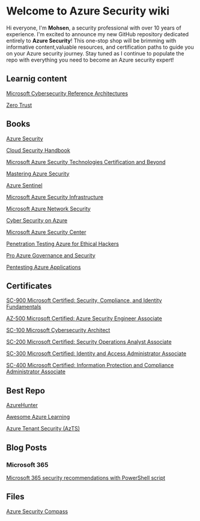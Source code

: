 # Welcome to Azure Security wiki

Hi everyone, I'm **Mohsen**, a security professional with over 10 years of experience. I'm excited to announce my new GitHub repository dedicated entirely to **Azure Security**! This one-stop shop will be brimming with informative content,valuable resources, and certification paths to guide you on your Azure security journey. Stay tuned as I continue to populate the repo with everything you need to become an Azure security expert!



## Learnig content

[Microsoft Cybersecurity Reference Architectures](https://learn.microsoft.com/en-us/security/adoption/mcra)

[Zero Trust](https://learn.microsoft.com/en-us/security/zero-trust/zero-trust-overview)


## Books

[Azure Security](https://www.amazon.ca/Azure-Security-Bojan-Magusic/dp/1633438813/ref=sr_1_1?crid=2UIWE24XOLHXO&dib=eyJ2IjoiMSJ9.k12iqNqOimwxJ3ZgRKNQWaJSHQ77afPUp2QQIA2ELWm6H8M6osuteOYnBcNchRI7FE7JIsKLfuO6Qh5lUWdyyBHsFclhThvmIIzoNm0ugZjpbSh6aABukBwepkOHNWAbMAz3FnkUQAW1OUlOQ7fygx-HEt3wvkF_9I-BtcUatx01wb6JyvWPvOPmEmpQzrktSGWwExj_EgLoECibXARbYOloyzy7fzb65HZpMCUUEMNoV_ALakhb5g0ZPxSVAG047XXjpeeBflRN516nij6S0TBSpHmBYxKqCWIXUT76lbc.GOKibOqs5nf2FyWEolHYCtjuiKVU33c96p93IRrULLE&dib_tag=se&keywords=azure+security&qid=1721795110&sprefix=Azure+Se%2Caps%2C139&sr=8-1)

[Cloud Security Handbook](https://www.amazon.ca/Cloud-Security-Handbook-effectively-environments/dp/180056919X/ref=sr_1_2_sspa?crid=2UIWE24XOLHXO&dib=eyJ2IjoiMSJ9.k12iqNqOimwxJ3ZgRKNQWaJSHQ77afPUp2QQIA2ELWm6H8M6osuteOYnBcNchRI7FE7JIsKLfuO6Qh5lUWdyyBHsFclhThvmIIzoNm0ugZjpbSh6aABukBwepkOHNWAbMAz3FnkUQAW1OUlOQ7fygx-HEt3wvkF_9I-BtcUatx01wb6JyvWPvOPmEmpQzrktSGWwExj_EgLoECibXARbYOloyzy7fzb65HZpMCUUEMNoV_ALakhb5g0ZPxSVAG047XXjpeeBflRN516nij6S0TBSpHmBYxKqCWIXUT76lbc.GOKibOqs5nf2FyWEolHYCtjuiKVU33c96p93IRrULLE&dib_tag=se&keywords=azure+security&qid=1721795110&sprefix=Azure+Se%2Caps%2C139&sr=8-2-spons&sp_csd=d2lkZ2V0TmFtZT1zcF9hdGY&psc=1)

[Microsoft Azure Security Technologies Certification and Beyond](https://www.amazon.ca/Microsoft-Security-Technologies-Certification-Beyond/dp/1800562659/ref=sr_1_4?crid=2UIWE24XOLHXO&dib=eyJ2IjoiMSJ9.k12iqNqOimwxJ3ZgRKNQWaJSHQ77afPUp2QQIA2ELWm6H8M6osuteOYnBcNchRI7FE7JIsKLfuO6Qh5lUWdyyBHsFclhThvmIIzoNm0ugZjpbSh6aABukBwepkOHNWAbMAz3FnkUQAW1OUlOQ7fygx-HEt3wvkF_9I-BtcUatx01wb6JyvWPvOPmEmpQzrktSGWwExj_EgLoECibXARbYOloyzy7fzb65HZpMCUUEMNoV_ALakhb5g0ZPxSVAG047XXjpeeBflRN516nij6S0TBSpHmBYxKqCWIXUT76lbc.GOKibOqs5nf2FyWEolHYCtjuiKVU33c96p93IRrULLE&dib_tag=se&keywords=azure+security&qid=1721795110&sprefix=Azure+Se%2Caps%2C139&sr=8-4)

[Mastering Azure Security](https://www.amazon.ca/Mastering-Azure-Security-Microsoft-workloads/dp/1803238550/ref=sr_1_5?crid=2UIWE24XOLHXO&dib=eyJ2IjoiMSJ9.k12iqNqOimwxJ3ZgRKNQWaJSHQ77afPUp2QQIA2ELWm6H8M6osuteOYnBcNchRI7FE7JIsKLfuO6Qh5lUWdyyBHsFclhThvmIIzoNm0ugZjpbSh6aABukBwepkOHNWAbMAz3FnkUQAW1OUlOQ7fygx-HEt3wvkF_9I-BtcUatx01wb6JyvWPvOPmEmpQzrktSGWwExj_EgLoECibXARbYOloyzy7fzb65HZpMCUUEMNoV_ALakhb5g0ZPxSVAG047XXjpeeBflRN516nij6S0TBSpHmBYxKqCWIXUT76lbc.GOKibOqs5nf2FyWEolHYCtjuiKVU33c96p93IRrULLE&dib_tag=se&keywords=azure+security&qid=1721795110&sprefix=Azure+Se%2Caps%2C139&sr=8-5)

[Azure Sentinel](https://www.amazon.ca/Learn-Azure-Sentinel-artificial-intelligence/dp/183898092X/ref=sr_1_9?crid=2UIWE24XOLHXO&dib=eyJ2IjoiMSJ9.k12iqNqOimwxJ3ZgRKNQWaJSHQ77afPUp2QQIA2ELWm6H8M6osuteOYnBcNchRI7FE7JIsKLfuO6Qh5lUWdyyBHsFclhThvmIIzoNm0ugZjpbSh6aABukBwepkOHNWAbMAz3FnkUQAW1OUlOQ7fygx-HEt3wvkF_9I-BtcUatx01wb6JyvWPvOPmEmpQzrktSGWwExj_EgLoECibXARbYOloyzy7fzb65HZpMCUUEMNoV_ALakhb5g0ZPxSVAG047XXjpeeBflRN516nij6S0TBSpHmBYxKqCWIXUT76lbc.GOKibOqs5nf2FyWEolHYCtjuiKVU33c96p93IRrULLE&dib_tag=se&keywords=azure+security&qid=1721795110&sprefix=Azure+Se%2Caps%2C139&sr=8-9)

[Microsoft Azure Security Infrastructure](https://www.amazon.ca/Microsoft-Azure-Security-Infrastructure-Diogenes/dp/150930357X/ref=sr_1_10?crid=2UIWE24XOLHXO&dib=eyJ2IjoiMSJ9.k12iqNqOimwxJ3ZgRKNQWaJSHQ77afPUp2QQIA2ELWm6H8M6osuteOYnBcNchRI7FE7JIsKLfuO6Qh5lUWdyyBHsFclhThvmIIzoNm0ugZjpbSh6aABukBwepkOHNWAbMAz3FnkUQAW1OUlOQ7fygx-HEt3wvkF_9I-BtcUatx01wb6JyvWPvOPmEmpQzrktSGWwExj_EgLoECibXARbYOloyzy7fzb65HZpMCUUEMNoV_ALakhb5g0ZPxSVAG047XXjpeeBflRN516nij6S0TBSpHmBYxKqCWIXUT76lbc.GOKibOqs5nf2FyWEolHYCtjuiKVU33c96p93IRrULLE&dib_tag=se&keywords=azure+security&qid=1721795110&sprefix=Azure+Se%2Caps%2C139&sr=8-10)

[Microsoft Azure Network Security](https://www.amazon.ca/Microsoft-Network-Security-Nicholas-Dicola/dp/0137252048/ref=sr_1_13?crid=2UIWE24XOLHXO&dib=eyJ2IjoiMSJ9.k12iqNqOimwxJ3ZgRKNQWaJSHQ77afPUp2QQIA2ELWm6H8M6osuteOYnBcNchRI7FE7JIsKLfuO6Qh5lUWdyyBHsFclhThvmIIzoNm0ugZjpbSh6aABukBwepkOHNWAbMAz3FnkUQAW1OUlOQ7fygx-HEt3wvkF_9I-BtcUatx01wb6JyvWPvOPmEmpQzrktSGWwExj_EgLoECibXARbYOloyzy7fzb65HZpMCUUEMNoV_ALakhb5g0ZPxSVAG047XXjpeeBflRN516nij6S0TBSpHmBYxKqCWIXUT76lbc.GOKibOqs5nf2FyWEolHYCtjuiKVU33c96p93IRrULLE&dib_tag=se&keywords=azure+security&qid=1721795110&sprefix=Azure+Se%2Caps%2C139&sr=8-13)

[Cyber Security on Azure](https://www.amazon.ca/Cyber-Security-Azure-Professionals-Microsoft/dp/1484265300/ref=sr_1_18?crid=2UIWE24XOLHXO&dib=eyJ2IjoiMSJ9.k12iqNqOimwxJ3ZgRKNQWaJSHQ77afPUp2QQIA2ELWm6H8M6osuteOYnBcNchRI7FE7JIsKLfuO6Qh5lUWdyyBHsFclhThvmIIzoNm0ugZjpbSh6aABukBwepkOHNWAbMAz3FnkUQAW1OUlOQ7fygx-HEt3wvkF_9I-BtcUatx01wb6JyvWPvOPmEmpQzrktSGWwExj_EgLoECibXARbYOloyzy7fzb65HZpMCUUEMNoV_ALakhb5g0ZPxSVAG047XXjpeeBflRN516nij6S0TBSpHmBYxKqCWIXUT76lbc.GOKibOqs5nf2FyWEolHYCtjuiKVU33c96p93IRrULLE&dib_tag=se&keywords=azure+security&qid=1721795110&sprefix=Azure+Se%2Caps%2C139&sr=8-18)

[Microsoft Azure Security Center](https://www.amazon.ca/Microsoft-Azure-Security-Center-2nd/dp/0135752035/ref=sr_1_20?crid=2UIWE24XOLHXO&dib=eyJ2IjoiMSJ9.k12iqNqOimwxJ3ZgRKNQWaJSHQ77afPUp2QQIA2ELWm6H8M6osuteOYnBcNchRI7FE7JIsKLfuO6Qh5lUWdyyBHsFclhThvmIIzoNm0ugZjpbSh6aABukBwepkOHNWAbMAz3FnkUQAW1OUlOQ7fygx-HEt3wvkF_9I-BtcUatx01wb6JyvWPvOPmEmpQzrktSGWwExj_EgLoECibXARbYOloyzy7fzb65HZpMCUUEMNoV_ALakhb5g0ZPxSVAG047XXjpeeBflRN516nij6S0TBSpHmBYxKqCWIXUT76lbc.GOKibOqs5nf2FyWEolHYCtjuiKVU33c96p93IRrULLE&dib_tag=se&keywords=azure+security&qid=1721795110&sprefix=Azure+Se%2Caps%2C139&sr=8-20)

[Penetration Testing Azure for Ethical Hackers](https://www.amazon.ca/Penetration-Testing-Azure-Ethical-Hackers/dp/1839212934/ref=sr_1_22?crid=2UIWE24XOLHXO&dib=eyJ2IjoiMSJ9.k12iqNqOimwxJ3ZgRKNQWaJSHQ77afPUp2QQIA2ELWm6H8M6osuteOYnBcNchRI7FE7JIsKLfuO6Qh5lUWdyyBHsFclhThvmIIzoNm0ugZjpbSh6aABukBwepkOHNWAbMAz3FnkUQAW1OUlOQ7fygx-HEt3wvkF_9I-BtcUatx01wb6JyvWPvOPmEmpQzrktSGWwExj_EgLoECibXARbYOloyzy7fzb65HZpMCUUEMNoV_ALakhb5g0ZPxSVAG047XXjpeeBflRN516nij6S0TBSpHmBYxKqCWIXUT76lbc.GOKibOqs5nf2FyWEolHYCtjuiKVU33c96p93IRrULLE&dib_tag=se&keywords=azure+security&qid=1721795110&sprefix=Azure+Se%2Caps%2C139&sr=8-22)

[Pro Azure Governance and Security](https://www.amazon.ca/Pro-Azure-Governance-Security-Comprehensive/dp/1484249097/ref=sr_1_21?crid=2UIWE24XOLHXO&dib=eyJ2IjoiMSJ9.k12iqNqOimwxJ3ZgRKNQWaJSHQ77afPUp2QQIA2ELWm6H8M6osuteOYnBcNchRI7FE7JIsKLfuO6Qh5lUWdyyBHsFclhThvmIIzoNm0ugZjpbSh6aABukBwepkOHNWAbMAz3FnkUQAW1OUlOQ7fygx-HEt3wvkF_9I-BtcUatx01wb6JyvWPvOPmEmpQzrktSGWwExj_EgLoECibXARbYOloyzy7fzb65HZpMCUUEMNoV_ALakhb5g0ZPxSVAG047XXjpeeBflRN516nij6S0TBSpHmBYxKqCWIXUT76lbc.GOKibOqs5nf2FyWEolHYCtjuiKVU33c96p93IRrULLE&dib_tag=se&keywords=azure+security&qid=1721795110&sprefix=Azure+Se%2Caps%2C139&sr=8-21)

[Pentesting Azure Applications](https://www.amazon.ca/Pentesting-Azure-Applications-Definitive-Deployments/dp/1593278632/ref=sr_1_40?crid=2UIWE24XOLHXO&dib=eyJ2IjoiMSJ9.k12iqNqOimwxJ3ZgRKNQWaJSHQ77afPUp2QQIA2ELWm6H8M6osuteOYnBcNchRI7FE7JIsKLfuO6Qh5lUWdyyBHsFclhThvmIIzoNm0ugZjpbSh6aABukBwepkOHNWAbMAz3FnkUQAW1OUlOQ7fygx-HEt3wvkF_9I-BtcUatx01wb6JyvWPvOPmEmpQzrktSGWwExj_EgLoECibXARbYOloyzy7fzb65HZpMCUUEMNoV_ALakhb5g0ZPxSVAG047XXjpeeBflRN516nij6S0TBSpHmBYxKqCWIXUT76lbc.GOKibOqs5nf2FyWEolHYCtjuiKVU33c96p93IRrULLE&dib_tag=se&keywords=azure+security&qid=1721795110&sprefix=Azure+Se%2Caps%2C139&sr=8-40)


## Certificates

[SC-900 Microsoft Certified: Security, Compliance, and Identity Fundamentals](https://learn.microsoft.com/en-us/credentials/certifications/security-compliance-and-identity-fundamentals/?practice-assessment-type=certification)

[AZ-500 Microsoft Certified: Azure Security Engineer Associate](https://learn.microsoft.com/en-us/credentials/certifications/azure-security-engineer/?practice-assessment-type=certification)

[SC-100 Microsoft Cybersecurity Architect](https://learn.microsoft.com/en-us/credentials/certifications/exams/sc-100/)

[SC-200 Microsoft Certified: Security Operations Analyst Associate](https://learn.microsoft.com/en-us/credentials/certifications/security-operations-analyst/?practice-assessment-type=certification)

[SC-300 Microsoft Certified: Identity and Access Administrator Associate](https://learn.microsoft.com/en-us/credentials/certifications/identity-and-access-administrator/?practice-assessment-type=certification)

[SC-400 Microsoft Certified: Information Protection and Compliance Administrator Associate](https://learn.microsoft.com/en-us/credentials/certifications/information-protection-administrator/?practice-assessment-type=certification)

## Best Repo

[AzureHunter](https://github.com/darkquasar/AzureHunter)

[Awesome Azure Learning](https://github.com/ddneves/awesome-azure-learning)

[Azure Tenant Security (AzTS)](https://github.com/azsk/AzTS-docs/tree/main/01-Setup%20and%20getting%20started)


## Blog Posts

### Microsoft 365

[Microsoft 365 security recommendations with PowerShell script](https://www.alitajran.com/microsoft-365-security-recommendations/)



## Files

[Azure Security Compass](https://view.officeapps.live.com/op/view.aspx?src=https%3A%2F%2Flearn.microsoft.com%2Fen-us%2Fmicrosoft-365%2Fdownloads%2Fsecurity-compass-decision-worksheet.xlsx&wdOrigin=BROWSELINK)

